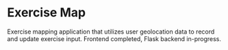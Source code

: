 # Exercise Map

Exercise mapping application that utilizes user geolocation data to record and update exercise input. Frontend completed, Flask backend in-progress.
